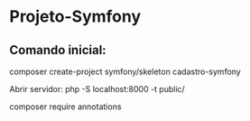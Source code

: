 # Projeto-Symfony

## Comando inicial:

composer create-project symfony/skeleton cadastro-symfony

Abrir servidor:
php -S localhost:8000 -t public/

composer require annotations